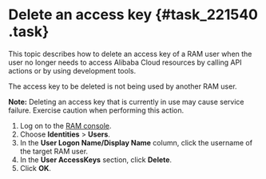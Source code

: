 # Delete an access key {#task_221540 .task}

This topic describes how to delete an access key of a RAM user when the user no longer needs to access Alibaba Cloud resources by calling API actions or by using development tools.

The access key to be deleted is not being used by another RAM user.

**Note:** Deleting an access key that is currently in use may cause service failure. Exercise caution when performing this action.

1.  Log on to the [RAM console](https://partners-intl.console.aliyun.com/#/ram).
2.  Choose **Identities** \> **Users**.
3.  In the **User Logon Name/Display Name** column, click the username of the target RAM user.
4.  In the **User AccessKeys** section, click **Delete**.
5.  Click **OK**.

